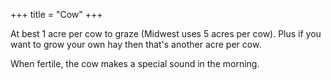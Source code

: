 +++
title = "Cow"
+++

At best 1 acre per cow to graze (Midwest uses 5 acres per cow). Plus if you want to grow your own hay then that's another acre per cow.

When fertile, the cow makes a special sound in the morning. 
